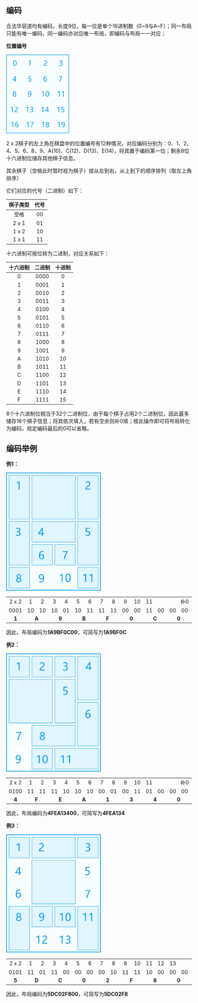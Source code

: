 ## 编码

合法华容道均有编码，长度9位，每一位是单个16进制数（0\~9与A\~F）；同一布局只能有唯一编码，同一编码亦对应唯一布局，即编码与布局一一对应；

**位置编号**

<img src="/images/address.png" alt="address" style="zoom: 40%;" />

2 x 2棋子的左上角在棋盘中的位置编号有12种情况，对应编码分别为：0、1、2、4、5、6、8、9、A(10)、C(12)、D(13)、E(14)，将其置于编码第一位；剩余8位十六进制位储存其他棋子信息。

其余棋子（空格此时暂时视为棋子）按从左到右，从上到下的顺序排列（取左上角排序）

它们对应的代号（二进制）如下：

| 棋子类型 | 代号 |
| :-: | :-: |
| 空格 | 00 |
| 2 x 1 | 01 |
| 1 x 2 | 10 |
| 1 x 1 | 11 |

十六进制可按位转为二进制，对应关系如下：

| 十六进制 | 二进制 | 十进制 |
| :-: | :-: | :-: |
| 0 | 0000 | 0 |
| 1 | 0001 | 1 |
| 2 | 0010 | 2 |
| 3 | 0011 | 3 |
| 4 | 0100 | 4 |
| 5 | 0101 | 5 |
| 6 | 0110 | 6 |
| 7 | 0111 | 7 |
| 8 | 1000 | 8 |
| 9 | 1001 | 9 |
| A | 1010 | 10 |
| B | 1011 | 11 |
| C | 1100 | 12 |
| D | 1101 | 13 |
| E | 1110 | 14 |
| F | 1111 | 15 |

8个十六进制位相当于32个二进制位，由于每个棋子占用2个二进制位，因此最多储存16个棋子信息；将其依次填入，若有空余则补0填；按此操作即可将布局转化为编码，规定编码最后的0可以省略。

## 编码举例

**例1：**

<img src="/images/code_exp_1.png" alt="exp-1A9BF0C00" style="zoom: 60%;" />

<table style="text-align: center">
	<tr>
		<td>2 x 2</td>
		<td>1</td>
		<td>2</td>
		<td>3</td>
		<td>4</td>
		<td>5</td>
		<td>6</td>
		<td>7</td>
		<td>8</td>
		<td>9</td>
		<td>10</td>
		<td>11</td>
		<td colspan="5">补0</td>
	</tr>
	<tr>
		<td>0001</td>
		<td>10</td>
		<td>10</td>
		<td>10</td>
		<td>01</td>
		<td>10</td>
		<td>11</td>
		<td>11</td>
		<td>11</td>
		<td>00</td>
		<td>00</td>
		<td>11</td>
		<td>00</td>
		<td>00</td>
		<td>00</td>
		<td>00</td>
		<td>00</td>
	</tr>
	<tr>
		<td><b>1</b></td>
		<td colspan="2"><b>A</b></td>
		<td colspan="2"><b>9</b></td>
		<td colspan="2"><b>B</b></td>
		<td colspan="2"><b>F</b></td>
		<td colspan="2"><b>0</b></td>
		<td colspan="2"><b>C</b></td>
		<td colspan="2"><b>0</b></td>
		<td colspan="2"><b>0</b></td>
	</tr>
</table>
因此，布局编码为<b>1A9BF0C00</b>，可简写为<b>1A9BF0C</b>

**例2：**

<img src="/images/code_exp_2.png" alt="exp-4FEA13400" style="zoom: 60%;" />

<table style="text-align: center">
	<tr>
		<td>2 x 2</td>
		<td>1</td>
		<td>2</td>
		<td>3</td>
		<td>4</td>
		<td>5</td>
		<td>6</td>
		<td>7</td>
		<td>8</td>
		<td>9</td>
		<td>10</td>
		<td>11</td>
		<td colspan="5">补0</td>
	</tr>
	<tr>
		<td>0100</td>
		<td>11</td>
		<td>11</td>
		<td>11</td>
		<td>10</td>
		<td>10</td>
		<td>10</td>
		<td>00</td>
		<td>01</td>
		<td>00</td>
		<td>11</td>
		<td>01</td>
		<td>00</td>
		<td>00</td>
		<td>00</td>
		<td>00</td>
		<td>00</td>
	</tr>
	<tr>
		<td><b>4</b></td>
		<td colspan="2"><b>F</b></td>
		<td colspan="2"><b>E</b></td>
		<td colspan="2"><b>A</b></td>
		<td colspan="2"><b>1</b></td>
		<td colspan="2"><b>3</b></td>
		<td colspan="2"><b>4</b></td>
		<td colspan="2"><b>0</b></td>
		<td colspan="2"><b>0</b></td>
	</tr>
</table>
因此，布局编码为<b>4FEA13400</b>，可简写为<b>4FEA134</b>

**例3：**

<img src="/images/code_exp_3.png" alt="exp-5DC02F800" style="zoom: 60%;" />

<table style="text-align: center">
	<tr>
		<td>2 x 2</td>
		<td>1</td>
		<td>2</td>
		<td>3</td>
		<td>4</td>
		<td>5</td>
		<td>6</td>
		<td>7</td>
		<td>8</td>
		<td>9</td>
		<td>10</td>
		<td>11</td>
		<td>12</td>
		<td>13</td>
		<td colspan="3">补0</td>
	</tr>
	<tr>
		<td>0101</td>
		<td>11</td>
		<td>01</td>
		<td>11</td>
		<td>00</td>
		<td>00</td>
		<td>00</td>
		<td>00</td>
		<td>10</td>
		<td>11</td>
		<td>11</td>
		<td>10</td>
		<td>00</td>
		<td>00</td>
		<td>00</td>
		<td>00</td>
		<td>00</td>
	</tr>
	<tr>
		<td><b>5</b></td>
		<td colspan="2"><b>D</b></td>
		<td colspan="2"><b>C</b></td>
		<td colspan="2"><b>0</b></td>
		<td colspan="2"><b>2</b></td>
		<td colspan="2"><b>F</b></td>
		<td colspan="2"><b>8</b></td>
		<td colspan="2"><b>0</b></td>
		<td colspan="2"><b>0</b></td>
	</tr>
</table>
因此，布局编码为<b>5DC02F800</b>，可简写为<b>5DC02F8</b>